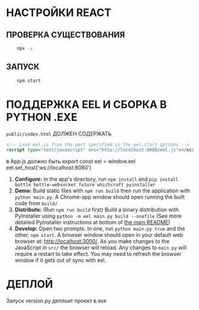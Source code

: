 # НАСТРОЙКИ REACT

## ПРОВЕРКА СУЩЕСТВОВАНИЯ

```bash
    npx -v
```

## ЗАПУСК

```bash
    npm start
```

# ПОДДЕРЖКА EEL И СБОРКА В PYTHON .EXE

`public/index.html` ДОЛЖЕН СОДЕРЖАТЬ

```html
<!-- Load eel.js from the port specified in the eel.start options -->
<script type="text/javascript" src="http://localhost:8080/eel.js"></script>
```

в App.js должно быть
export const eel = window.eel
eel.set_host('ws://localhost:8080')

1. **Configure:** In the app's directory, run `npm install` and `pip install bottle bottle-websocket future whichcraft pyinstaller`
2. **Demo:** Build static files with `npm run build` then run the application with `python main.py`. A Chrome-app window should open running the built code from `build/`
3. **Distribute:** (Run `npm run build` first) Build a binary distribution with PyInstaller using `python -m eel main.py build --onefile` (See more detailed PyInstaller instructions at bottom of [the main README](https://github.com/ChrisKnott/Eel))
4. **Develop:** Open two prompts. In one, run `python main.py true` and the other, `npm start`. A browser window should open in your default web browser at: [http://localhost:3000/](http://localhost:3000/). As you make changes to the JavaScript in `src/` the browser will reload. Any changes to `main.py` will require a restart to take effect. You may need to refresh the browser window if it gets out of sync with eel.

# ДЕПЛОЙ

Запуск version.py деплоит проект в exe
